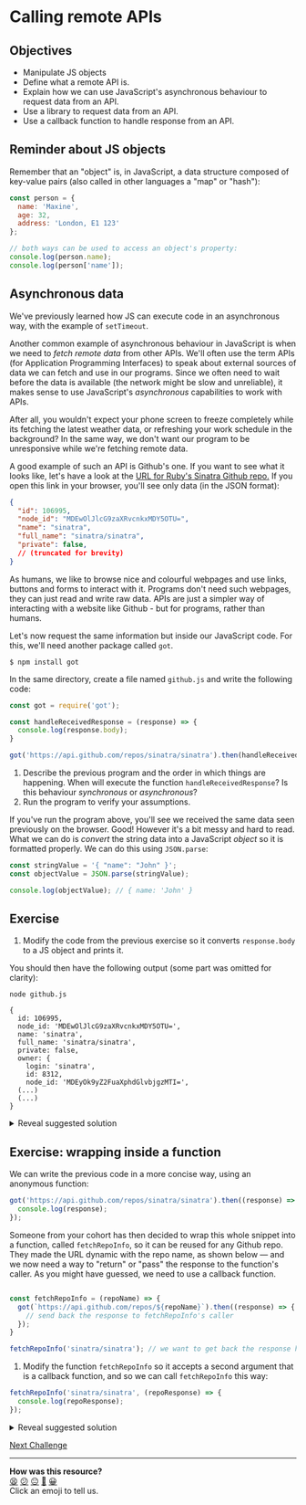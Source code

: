 # Calling remote APIs

## Objectives

 * Manipulate JS objects
 * Define what a remote API is.
 * Explain how we can use JavaScript's asynchronous behaviour to request data from an API.
 * Use a library to request data from an API.
 * Use a callback function to handle response from an API.

## Reminder about JS objects

Remember that an "object" is, in JavaScript, a data structure composed of key-value pairs (also called in other languages a "map" or "hash"):

```javascript
const person = {
  name: 'Maxine',
  age: 32,
  address: 'London, E1 123'
};

// both ways can be used to access an object's property:
console.log(person.name);
console.log(person['name']);
```

## Asynchronous data

We've previously learned how JS can execute code in an asynchronous way, with the example of `setTimeout`.

Another common example of asynchronous behaviour in JavaScript is when we need to *fetch remote data* from other APIs. We'll often use the term APIs (for Application Programming Interfaces) to speak about external sources of data we can fetch and use in our programs. Since we often need to wait before the data is available (the network might be slow and unreliable), it makes sense to use JavaScript's *asynchronous* capabilities to work with APIs.

After all, you wouldn't expect your phone screen to freeze completely while its fetching the latest weather data, or refreshing your work schedule in the background? In the same way, we don't want our program to be unresponsive while we're fetching remote data. 

A good example of such an API is Github's one. If you want to see what it looks like, let's have a look at the [URL for Ruby's Sinatra Github repo.](https://api.github.com/repos/sinatra/sinatra) If you open this link in your browser, you'll see only data (in the JSON format):

```json
{
  "id": 106995,
  "node_id": "MDEwOlJlcG9zaXRvcnkxMDY5OTU=",
  "name": "sinatra",
  "full_name": "sinatra/sinatra",
  "private": false,
  // (truncated for brevity)
}
```

As humans, we like to browse nice and colourful webpages and use links, buttons and forms to interact with it. Programs don't need such webpages, they can just read and write raw data. APIs are just a simpler way of interacting with a website like Github - but for programs, rather than humans.

Let's now request the same information but inside our JavaScript code. For this, we'll need another package called `got`.

```
$ npm install got
```

In the same directory, create a file named `github.js` and write the following code:

```javascript
const got = require('got');

const handleReceivedResponse = (response) => {
  console.log(response.body);
}

got('https://api.github.com/repos/sinatra/sinatra').then(handleReceivedResponse);
```

1. Describe the previous program and the order in which things are happening. When will execute the function `handleReceivedResponse`? Is this behaviour *synchronous* or *asynchronous*?
2. Run the program to verify your assumptions.

If you've run the program above, you'll see we received the same data seen previously on the browser. Good! However it's a bit messy and hard to read. What we can do is *convert* the string data into a JavaScript *object* so it is formatted properly. We can do this using `JSON.parse`:

```javascript
const stringValue = '{ "name": "John" }';
const objectValue = JSON.parse(stringValue);

console.log(objectValue); // { name: 'John' }
```

## Exercise 

1. Modify the code from the previous exercise so it converts `response.body` to a JS object and prints it.

You should then have the following output (some part was omitted for clarity):

```
node github.js

{
  id: 106995,
  node_id: 'MDEwOlJlcG9zaXRvcnkxMDY5OTU=',
  name: 'sinatra',
  full_name: 'sinatra/sinatra',
  private: false,
  owner: {
    login: 'sinatra',
    id: 8312,
    node_id: 'MDEyOk9yZ2FuaXphdGlvbjgzMTI=',
  (...)
  (...)
}
```

<details>
<summary>Reveal suggested solution</summary>

```javascript
const got = require('got');

const handleReceivedResponse = (response) => {
  const responseObject = JSON.parse(response.body);
  console.log(responseObject);
}

got('https://api.github.com/repos/sinatra/sinatra').then(handleReceivedResponse);
```
</details>

## Exercise: wrapping inside a function

We can write the previous code in a more concise way, using an anonymous function:

```javascript
got('https://api.github.com/repos/sinatra/sinatra').then((response) => {
  console.log(response);
});
```

Someone from your cohort has then decided to wrap this whole snippet into a function, called `fetchRepoInfo`, so it can be reused for any Github repo. They made the URL dynamic with the repo name, as shown below — and we now need a way to "return" or "pass" the response to the function's caller. As you might have guessed, we need to use a callback function.
```javascript

const fetchRepoInfo = (repoName) => {
  got(`https://api.github.com/repos/${repoName}`).then((response) => {
    // send back the response to fetchRepoInfo's caller
  });
}

fetchRepoInfo('sinatra/sinatra'); // we want to get back the response here
```

1. Modify the function `fetchRepoInfo` so it accepts a second argument that is a callback function, and so we can call `fetchRepoInfo` this way:

```javascript
fetchRepoInfo('sinatra/sinatra', (repoResponse) => {
  console.log(repoResponse);
});
```

<details>
<summary>Reveal suggested solution</summary>

```javascript
const got = require('got');

const fetchRepoInfo = (repoName, callback) => {
  got(`https://api.github.com/repos/${repoName}`).then((response) => {
    callback(response);
  });
}
```
</details>
  


[Next Challenge](11_weather_api.md)

<!-- BEGIN GENERATED SECTION DO NOT EDIT -->

---

**How was this resource?**  
[😫](https://airtable.com/shrUJ3t7KLMqVRFKR?prefill_Repository=makersacademy/javascript-fundamentals&prefill_File=contents/10_calling_apis.md&prefill_Sentiment=😫) [😕](https://airtable.com/shrUJ3t7KLMqVRFKR?prefill_Repository=makersacademy/javascript-fundamentals&prefill_File=contents/10_calling_apis.md&prefill_Sentiment=😕) [😐](https://airtable.com/shrUJ3t7KLMqVRFKR?prefill_Repository=makersacademy/javascript-fundamentals&prefill_File=contents/10_calling_apis.md&prefill_Sentiment=😐) [🙂](https://airtable.com/shrUJ3t7KLMqVRFKR?prefill_Repository=makersacademy/javascript-fundamentals&prefill_File=contents/10_calling_apis.md&prefill_Sentiment=🙂) [😀](https://airtable.com/shrUJ3t7KLMqVRFKR?prefill_Repository=makersacademy/javascript-fundamentals&prefill_File=contents/10_calling_apis.md&prefill_Sentiment=😀)  
Click an emoji to tell us.

<!-- END GENERATED SECTION DO NOT EDIT -->

